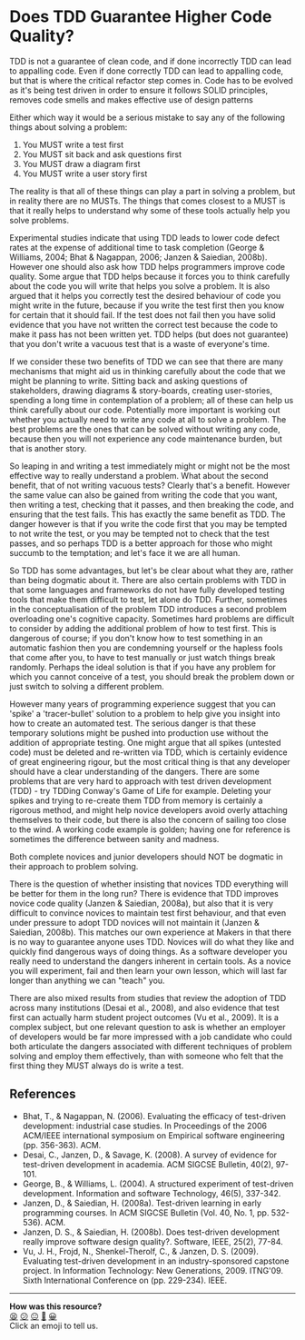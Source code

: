 Does TDD Guarantee Higher Code Quality?
======================================

TDD is not a guarantee of clean code, and if done incorrectly TDD can lead to appalling code. Even if done correctly TDD can lead to appalling code, but that is where the critical refactor step comes in. Code has to be evolved as it's being test driven in order to ensure it follows SOLID principles, removes code smells and makes effective use of design patterns

Either which way it would be a serious mistake to say any of the following things about solving a problem:

1. You MUST write a test first
2. You MUST sit back and ask questions first
3. You MUST draw a diagram first
4. You MUST write a user story first

The reality is that all of these things can play a part in solving a problem, but in reality there are no MUSTs. The things that comes closest to a MUST is that it really helps to understand why some of these tools actually help you solve problems.

Experimental studies indicate that using TDD leads to lower code defect rates at the expense of additional time to task completion (George & Williams, 2004; Bhat & Nagappan, 2006; Janzen & Saiedian, 2008b). However one should also ask how TDD helps programmers improve code quality. Some argue that TDD helps because it forces you to think carefully about the code you will write that helps you solve a problem. It is also argued that it helps you correctly test the desired behaviour of code you might write in the future, because if you write the test first then you know for certain that it should fail. If the test does not fail then you have solid evidence that you have not written the correct test because the code to make it pass has not been written yet. TDD helps (but does not guarantee) that you don't write a vacuous test that is a waste of everyone's time.

If we consider these two benefits of TDD we can see that there are many mechanisms that might aid us in thinking carefully about the code that we might be planning to write. Sitting back and asking questions of stakeholders, drawing diagrams & story-boards, creating user-stories, spending a long time in contemplation of a problem; all of these can help us think carefully about our code. Potentially more important is working out whether you actually need to write any code at all to solve a problem. The best problems are the ones that can be solved without writing any code, because then you will not experience any code maintenance burden, but that is another story.

So leaping in and writing a test immediately might or might not be the most effective way to really understand a problem. What about the second benefit, that of not writing vacuous tests? Clearly that's a benefit. However the same value can also be gained from writing the code that you want, then writing a test, checking that it passes, and then breaking the code, and ensuring that the test fails. This has exactly the same benefit as TDD. The danger however is that if you write the code first that you may be tempted to not write the test, or you may be tempted not to check that the test passes, and so perhaps TDD is a better approach for those who might succumb to the temptation; and let's face it we are all human.

So TDD has some advantages, but let's be clear about what they are, rather than being dogmatic about it. There are also certain problems with TDD in that some languages and frameworks do not have fully developed testing tools that make them difficult to test, let alone do TDD. Further, sometimes in the conceptualisation of the problem TDD introduces a second problem overloading one's cognitive capacity. Sometimes hard problems are difficult to consider by adding the additional problem of how to test first. This is dangerous of course; if you don't know how to test something in an automatic fashion then you are condemning yourself or the hapless fools that come after you, to have to test manually or just watch things break randomly. Perhaps the ideal solution is that if you have any problem for which you cannot conceive of a test, you should break the problem down or just switch to solving a different problem.

However many years of programming experience suggest that you can 'spike' a 'tracer-bullet' solution to a problem to help give you insight into how to create an automated test. The serious danger is that these temporary solutions might be pushed into production use without the addition of appropriate testing. One might argue that all spikes (untested code) must be deleted and re-written via TDD, which is certainly evidence of great engineering rigour, but the most critical thing is that any developer should have a clear understanding of the dangers. There are some problems that are very hard to approach with test driven development (TDD) - try TDDing Conway's Game of Life for example. Deleting your spikes and trying to re-create them TDD from memory is certainly a rigorous method, and might help novice developers avoid overly attaching themselves to their code, but there is also the concern of sailing too close to the wind. A working code example is golden; having one for reference is sometimes the difference between sanity and madness.

Both complete novices and junior developers should NOT be dogmatic in their approach to problem solving.

There is the question of whether insisting that novices TDD everything will be better for them in the long run? There is evidence that TDD improves novice code quality (Janzen & Saiedian, 2008a), but also that it is very difficult to convince novices to maintain test first behaviour, and that even under pressure to adopt TDD novices will not maintain it (Janzen & Saiedian, 2008b). This matches our own experience at Makers in that there is no way to guarantee anyone uses TDD. Novices will do what they like and quickly find dangerous ways of doing things. As a software developer you really need to understand the dangers inherent in certain tools. As a novice you will experiment, fail and then learn your own lesson, which will last far longer than anything we can "teach" you.

There are also mixed results from studies that review the adoption of TDD across many institutions (Desai et al., 2008), and also evidence that test first can actually harm student project outcomes (Vu et al., 2009). It is a complex subject, but one relevant question to ask is whether an employer of developers would be far more impressed with a job candidate who could both articulate the dangers associated with different techniques of problem solving and employ them effectively, than with someone who felt that the first thing they MUST always do is write a test.

References
-------

* Bhat, T., & Nagappan, N. (2006). Evaluating the efficacy of test-driven development: industrial case studies. In Proceedings of the 2006 ACM/IEEE international symposium on Empirical software engineering (pp. 356-363). ACM.
* Desai, C., Janzen, D., & Savage, K. (2008). A survey of evidence for test-driven development in academia. ACM SIGCSE Bulletin, 40(2), 97-101.
* George, B., & Williams, L. (2004). A structured experiment of test-driven development. Information and software Technology, 46(5), 337-342.
* Janzen, D., & Saiedian, H. (2008a). Test-driven learning in early programming courses. In ACM SIGCSE Bulletin (Vol. 40, No. 1, pp. 532-536). ACM.
* Janzen, D. S., & Saiedian, H. (2008b). Does test-driven development really improve software design quality?. Software, IEEE, 25(2), 77-84.
* Vu, J. H., Frojd, N., Shenkel-Therolf, C., & Janzen, D. S. (2009). Evaluating test-driven development in an industry-sponsored capstone project. In Information Technology: New Generations, 2009. ITNG'09. Sixth International Conference on (pp. 229-234). IEEE.

<!-- BEGIN GENERATED SECTION DO NOT EDIT -->

---

**How was this resource?**  
[😫](https://airtable.com/shrUJ3t7KLMqVRFKR?prefill_Repository=course&prefill_File=pills/tdd_quality_discussion.md&prefill_Sentiment=😫) [😕](https://airtable.com/shrUJ3t7KLMqVRFKR?prefill_Repository=course&prefill_File=pills/tdd_quality_discussion.md&prefill_Sentiment=😕) [😐](https://airtable.com/shrUJ3t7KLMqVRFKR?prefill_Repository=course&prefill_File=pills/tdd_quality_discussion.md&prefill_Sentiment=😐) [🙂](https://airtable.com/shrUJ3t7KLMqVRFKR?prefill_Repository=course&prefill_File=pills/tdd_quality_discussion.md&prefill_Sentiment=🙂) [😀](https://airtable.com/shrUJ3t7KLMqVRFKR?prefill_Repository=course&prefill_File=pills/tdd_quality_discussion.md&prefill_Sentiment=😀)  
Click an emoji to tell us.

<!-- END GENERATED SECTION DO NOT EDIT -->
